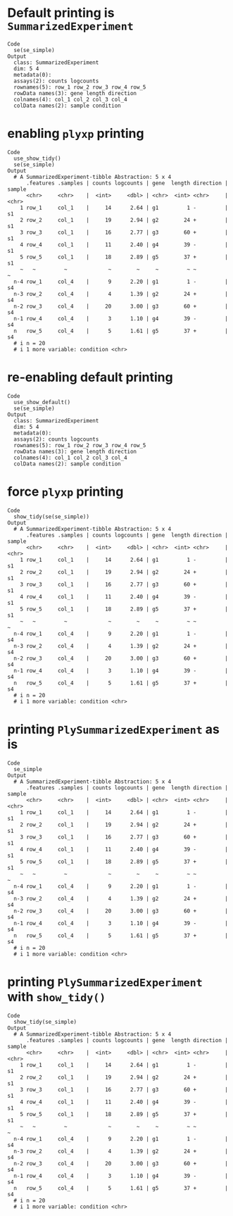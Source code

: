 # Default printing is `SummarizedExperiment`

    Code
      se(se_simple)
    Output
      class: SummarizedExperiment 
      dim: 5 4 
      metadata(0):
      assays(2): counts logcounts
      rownames(5): row_1 row_2 row_3 row_4 row_5
      rowData names(3): gene length direction
      colnames(4): col_1 col_2 col_3 col_4
      colData names(2): sample condition

# enabling `plyxp` printing

    Code
      use_show_tidy()
      se(se_simple)
    Output
      # A SummarizedExperiment-tibble Abstraction: 5 x 4
          .features .samples | counts logcounts | gene  length direction | sample
          <chr>     <chr>    |  <int>     <dbl> | <chr>  <int> <chr>     | <chr> 
        1 row_1     col_1    |     14      2.64 | g1         1 -         | s1    
        2 row_2     col_1    |     19      2.94 | g2        24 +         | s1    
        3 row_3     col_1    |     16      2.77 | g3        60 +         | s1    
        4 row_4     col_1    |     11      2.40 | g4        39 -         | s1    
        5 row_5     col_1    |     18      2.89 | g5        37 +         | s1    
        ~   ~         ~             ~        ~     ~         ~ ~            ~    
      n-4 row_1     col_4    |      9      2.20 | g1         1 -         | s4    
      n-3 row_2     col_4    |      4      1.39 | g2        24 +         | s4    
      n-2 row_3     col_4    |     20      3.00 | g3        60 +         | s4    
      n-1 row_4     col_4    |      3      1.10 | g4        39 -         | s4    
      n   row_5     col_4    |      5      1.61 | g5        37 +         | s4    
      # i n = 20
      # i 1 more variable: condition <chr>

# re-enabling default printing

    Code
      use_show_default()
      se(se_simple)
    Output
      class: SummarizedExperiment 
      dim: 5 4 
      metadata(0):
      assays(2): counts logcounts
      rownames(5): row_1 row_2 row_3 row_4 row_5
      rowData names(3): gene length direction
      colnames(4): col_1 col_2 col_3 col_4
      colData names(2): sample condition

# force `plyxp` printing

    Code
      show_tidy(se(se_simple))
    Output
      # A SummarizedExperiment-tibble Abstraction: 5 x 4
          .features .samples | counts logcounts | gene  length direction | sample
          <chr>     <chr>    |  <int>     <dbl> | <chr>  <int> <chr>     | <chr> 
        1 row_1     col_1    |     14      2.64 | g1         1 -         | s1    
        2 row_2     col_1    |     19      2.94 | g2        24 +         | s1    
        3 row_3     col_1    |     16      2.77 | g3        60 +         | s1    
        4 row_4     col_1    |     11      2.40 | g4        39 -         | s1    
        5 row_5     col_1    |     18      2.89 | g5        37 +         | s1    
        ~   ~         ~             ~        ~     ~         ~ ~            ~    
      n-4 row_1     col_4    |      9      2.20 | g1         1 -         | s4    
      n-3 row_2     col_4    |      4      1.39 | g2        24 +         | s4    
      n-2 row_3     col_4    |     20      3.00 | g3        60 +         | s4    
      n-1 row_4     col_4    |      3      1.10 | g4        39 -         | s4    
      n   row_5     col_4    |      5      1.61 | g5        37 +         | s4    
      # i n = 20
      # i 1 more variable: condition <chr>

# printing `PlySummarizedExperiment` as is

    Code
      se_simple
    Output
      # A SummarizedExperiment-tibble Abstraction: 5 x 4
          .features .samples | counts logcounts | gene  length direction | sample
          <chr>     <chr>    |  <int>     <dbl> | <chr>  <int> <chr>     | <chr> 
        1 row_1     col_1    |     14      2.64 | g1         1 -         | s1    
        2 row_2     col_1    |     19      2.94 | g2        24 +         | s1    
        3 row_3     col_1    |     16      2.77 | g3        60 +         | s1    
        4 row_4     col_1    |     11      2.40 | g4        39 -         | s1    
        5 row_5     col_1    |     18      2.89 | g5        37 +         | s1    
        ~   ~         ~             ~        ~     ~         ~ ~            ~    
      n-4 row_1     col_4    |      9      2.20 | g1         1 -         | s4    
      n-3 row_2     col_4    |      4      1.39 | g2        24 +         | s4    
      n-2 row_3     col_4    |     20      3.00 | g3        60 +         | s4    
      n-1 row_4     col_4    |      3      1.10 | g4        39 -         | s4    
      n   row_5     col_4    |      5      1.61 | g5        37 +         | s4    
      # i n = 20
      # i 1 more variable: condition <chr>

# printing `PlySummarizedExperiment` with `show_tidy()`

    Code
      show_tidy(se_simple)
    Output
      # A SummarizedExperiment-tibble Abstraction: 5 x 4
          .features .samples | counts logcounts | gene  length direction | sample
          <chr>     <chr>    |  <int>     <dbl> | <chr>  <int> <chr>     | <chr> 
        1 row_1     col_1    |     14      2.64 | g1         1 -         | s1    
        2 row_2     col_1    |     19      2.94 | g2        24 +         | s1    
        3 row_3     col_1    |     16      2.77 | g3        60 +         | s1    
        4 row_4     col_1    |     11      2.40 | g4        39 -         | s1    
        5 row_5     col_1    |     18      2.89 | g5        37 +         | s1    
        ~   ~         ~             ~        ~     ~         ~ ~            ~    
      n-4 row_1     col_4    |      9      2.20 | g1         1 -         | s4    
      n-3 row_2     col_4    |      4      1.39 | g2        24 +         | s4    
      n-2 row_3     col_4    |     20      3.00 | g3        60 +         | s4    
      n-1 row_4     col_4    |      3      1.10 | g4        39 -         | s4    
      n   row_5     col_4    |      5      1.61 | g5        37 +         | s4    
      # i n = 20
      # i 1 more variable: condition <chr>

